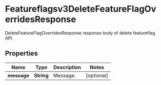 

# Featureflagsv3DeleteFeatureFlagOverridesResponse

DeleteFeatureFlagOverridesResponse response body of delete featureflag API.

## Properties

| Name | Type | Description | Notes |
|------------ | ------------- | ------------- | -------------|
|**message** | **String** | Message. |  [optional] |



